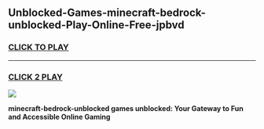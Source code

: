 
## Unblocked-Games-minecraft-bedrock-unblocked-Play-Online-Free-jpbvd
<h3>
<a href="https://premium76.site?title=minecraft-bedrock-unblocked&ref=26A">CLICK TO PLAY</a></h3>
<hr>

<h3>
<a href="https://premium76.site?title=minecraft-bedrock-unblocked&ref=26A">CLICK 2 PLAY</a>
  
</h3>

<a href="https://premium76.site?title=minecraft-bedrock-unblocked&ref=26A"><img src="https://clearcache.store/games.png"></a>


**minecraft-bedrock-unblocked games unblocked: Your Gateway to Fun and Accessible Online Gaming**

